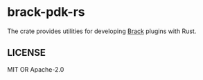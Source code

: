 # brack-pdk-rs
The crate provides utilities for developing [Brack](https://github.com/brack-lang/brack) plugins with Rust.

## LICENSE
MIT OR Apache-2.0
